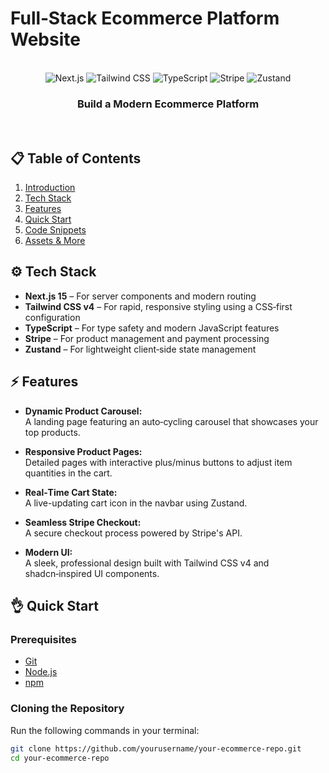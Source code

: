# Full‑Stack Ecommerce Platform Website

<div align="center">
  <br />
  <div>
    <img src="https://img.shields.io/badge/-Next.js-000?style=for-the-badge&logo=next.js" alt="Next.js" />
    <img src="https://img.shields.io/badge/-TailwindCSS-38B2AC?style=for-the-badge&logo=tailwindcss" alt="Tailwind CSS" />
    <img src="https://img.shields.io/badge/-TypeScript-3178C6?style=for-the-badge&logo=typescript" alt="TypeScript" />
    <img src="https://img.shields.io/badge/-Stripe-6772e5?style=for-the-badge&logo=stripe&logoColor=white" alt="Stripe" />
    <img src="https://img.shields.io/badge/-Zustand-000?style=for-the-badge" alt="Zustand" />
  </div>
  <h3 align="center">Build a Modern Ecommerce Platform</h3>
  <br />
</div>

## 📋 Table of Contents

1. [Introduction](#introduction)
2. [Tech Stack](#tech-stack)
3. [Features](#features)
4. [Quick Start](#quick-start)
5. [Code Snippets](#code-snippets)
6. [Assets & More](#assets--more)


## ⚙️ Tech Stack

- **Next.js 15** – For server components and modern routing
- **Tailwind CSS v4** – For rapid, responsive styling using a CSS‑first configuration
- **TypeScript** – For type safety and modern JavaScript features
- **Stripe** – For product management and payment processing
- **Zustand** – For lightweight client‑side state management

## ⚡️ Features

- **Dynamic Product Carousel:**  
  A landing page featuring an auto‑cycling carousel that showcases your top products.

- **Responsive Product Pages:**  
  Detailed pages with interactive plus/minus buttons to adjust item quantities in the cart.

- **Real‑Time Cart State:**  
  A live-updating cart icon in the navbar using Zustand.

- **Seamless Stripe Checkout:**  
  A secure checkout process powered by Stripe's API.

- **Modern UI:**  
  A sleek, professional design built with Tailwind CSS v4 and shadcn‑inspired UI components.

## 👌 Quick Start

### Prerequisites

- [Git](https://git-scm.com/)
- [Node.js](https://nodejs.org/en/)
- [npm](https://www.npmjs.com/)

### Cloning the Repository

Run the following commands in your terminal:

```bash
git clone https://github.com/yourusername/your-ecommerce-repo.git
cd your-ecommerce-repo